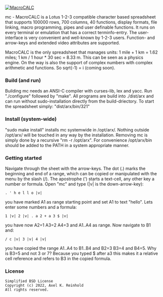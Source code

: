 [![MacroCALC](https://mc.freakout.de/assets/logo.jpg "")](https://mc.freakout.de/ "MacroCALC")

mc - MacroCALC is a Lotus 1-2-3 compatible character based spreadsheet that
supports 100000 rows, 700 columns, 40 functions, display formats, file linking,
macro programming, pipes and user definable functions.  It runs on every
terminal or emulation that has a correct terminfo-entry.  The user-interface is
very convenient and well-known by 1-2-3 users.  Function- and arrow-keys and
extended video attributes are supported.

MacroCALC is the only spreadsheet that manages units: 1 mile + 1 km = 1.62
miles; 1 km / 1 hour * 30 sec = 8.33 m.  This can be seen as a physics engine.
On the way is also the support of complex numbers with complex arithmetic and
functions.  So sqrt(-1) = i (coming soon).

### Build (and run)
Building mc needs an ANSI-C compiler with curses-lib, lex and yacc.  Run
"./configure" followed by "make".  All programs are build into ./dist/arx and
can run without sudo-installation directly from the build-driectory.  To start
the spreadsheet simply: "dist/arx/bin/321"

### Install (system-wide)
"sudo make install" installs mc systemwide in /opt/arx/.  Nothing outside
/opt/arx/ will be touched in any way by the installation.  Removing mc is simply
done by a recursive "rm -r /opt/arx".  For convenience /opt/arx/bin should be
added to the PATH in a system appropriate manner.

### Getting started
Navigate through the sheet with the arrow-keys. The dot (.) marks the
beginning and end of a range, which can be copied or manipulated with the
menu by the slash (/). The apostrophe (') starts a text-cell, any other
key a number or formula. Open "mc" and type (|v| is the down-arrow-key):

    . ' h e l l o |v|  

you have marked A1 as range starting point and set A1 to text "hello".
Lets enter some numbers and a formula:

    1 |v| 2 |v| . a 2 + a 3 $ |v|  

you have now A2=1 A3=2 A4=3 and A1..A4 as range. Now navigate to B1 and:

    / c |v| 3 |v| 4 |v|

you have copied the range A1..A4 to B1..B4 and B2=3 B3=4 and B4=5.
Why is B3=5 and not 3 or 7? Because you typed $ after a3 this makes it
a relative cell reference and refers to B3 in the copied formula.

### License
    Simplified BSD License
    Copyright (c) 2022, Axel K. Reinhold
    All rights reserved.
